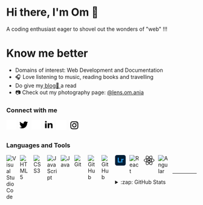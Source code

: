 # Hi there, I'm Om 👋

A coding enthusiast eager to shovel out the wonders of "web" !!!

# Know me better

- Domains of interest: Web Development and Documentation
- 🎧 Love listening to music, reading books and travelling
- Do give my<a href="#"> blog📝 </a> a read
- 📷 Check out my photography page: <a href="https://www.instagram.com/lens.om.ania/">@lens.om.ania</a>

### Connect with me

<a href="https://twitter.com/_OmI_17#gh-dark-mode-only" target="_blank"><img align="left" alt="Twitter" width="26px" src="./icons/twitter-dark.svg" style="padding-right:7px;" /></a>

<a href="https://twitter.com/_OmI_17#gh-light-mode-only" target="_blank"><img align="left" alt="Twitter" width="26px" src="./icons/twitter-light.svg" style="padding-right:7px;" /></a>

<a href="https://www.linkedin.com/in/om-patel-71801a220/#gh-dark-mode-only" target="_blank"><img align="left" alt="Linkedin" width="26px" src="./icons/linkedin-dark.svg" style="padding-right:7px;" /></a>

<a href="https://www.linkedin.com/in/om-patel-71801a220/#gh-light-mode-only" target="_blank"><img align="left" alt="Linkedin" width="26px" src="./icons/linkedin-light.svg" style="padding-right:7px;" /></a>

<a href="https://www.instagram.com/it_is_omi/#gh-dark-mode-only" target="_blank"><img align="left" alt="Instagram" width="27px" src="./icons/insta-dark.svg" style="padding-right:7px;" /></a>

<a href="https://www.instagram.com/it_is_omi/#gh-light-mode-only" target="_blank"><img align="left" alt="Instagram" width="28px" src="./icons/insta-light.svg" style="padding-right:7px;" /></a>

<br/>
<br/>

### Languages and Tools

<img align="left" alt="Visual Studio Code" width="26px" src="https://cdn.jsdelivr.net/gh/devicons/devicon/icons/vscode/vscode-original.svg" style="padding-right:10px;" />

<img align="left" alt="HTML5" width="26px" src="https://cdn.jsdelivr.net/gh/devicons/devicon/icons/html5/html5-original.svg" style="padding-right:10px;" />

<img align="left" alt="CSS3" width="26px" src="https://cdn.jsdelivr.net/gh/devicons/devicon/icons/css3/css3-original.svg" style="padding-right:10px;" />

<img align="left" alt="JavaScript" width="26px" src="https://cdn.jsdelivr.net/gh/devicons/devicon/icons/javascript/javascript-original.svg" style="padding-right:10px;" />

<img align="left" alt="Java" width="26px" src="https://cdn.jsdelivr.net/gh/devicons/devicon/icons/java/java-original.svg" style="padding-right:10px;" />

<img align="left" alt="Git" width="26px" src="https://cdn.jsdelivr.net/gh/devicons/devicon/icons/git/git-original.svg" style="padding-right:10px;" />

<img align="left" alt="GitHub" width="26px" src="https://user-images.githubusercontent.com/3369400/139447912-e0f43f33-6d9f-45f8-be46-2df5bbc91289.png#gh-dark-mode-only" style="padding-right:10px;" />

<img align="left" alt="GitHub" width="26px" src="https://user-images.githubusercontent.com/3369400/139448065-39a229ba-4b06-434b-bc67-616e2ed80c8f.png#gh-light-mode-only" style="padding-right:10px;" />

<img align="left" alt="Lightroom" width="28px" src="./icons/adobe-lightroom.svg" style="padding-right:10px;" />

<img align="left" alt="React" width="28px" src="https://cdn.jsdelivr.net/gh/devicons/devicon/icons/react/react-original.svg#gh-dark-mode-only" style="padding-right:10px;" />

<img align="left" alt="React" width="28px" src="./icons/react-light.svg#gh-light-mode-only" style="padding-right:10px;" />

<img align="left" alt="Angular" width="28px" src="https://cdn.jsdelivr.net/gh/devicons/devicon/icons/angularjs/angularjs-original.svg" style="padding-right:10px;" />

<br />
<br />

---

<details>
  <summary>:zap: GitHub Stats</summary>

  <img align="left" alt="Omi's GitHub Stats" src="https://github-readme-stats.vercel.app/api?username=Omi-17&show_icons=true&hide_border=false&title_color=ff652f&icon_color=FFE400&bg_color=09131B&text_color=ffffff&border_color=0c1a25" />

</details>
